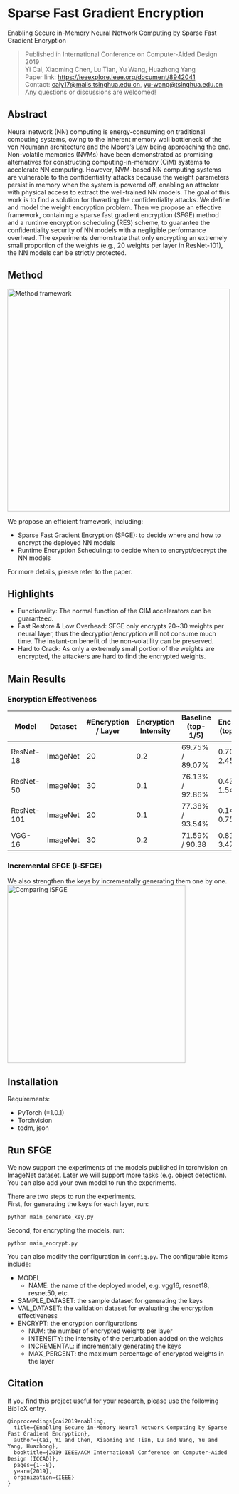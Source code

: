 # Sparse Fast Gradient Encryption

Enabling Secure in-Memory Neural Network Computing by Sparse Fast Gradient Encryption
>Published in International Conference on Computer-Aided Design 2019<br/>
>Yi Cai, Xiaoming Chen, Lu Tian, Yu Wang, Huazhong Yang<br/>
>Paper link: https://ieeexplore.ieee.org/document/8942041<br/>
>Contact: caiy17@mails.tsinghua.edu.cn, yu-wang@tsinghua.edu.cn<br/>
>Any questions or discussions are welcomed!<br/>


## Abstract
Neural network (NN) computing is energy-consuming on traditional computing systems, owing to the inherent memory wall bottleneck of the von Neumann architecture and the Moore’s Law being approaching the end. Non-volatile memories (NVMs) have been demonstrated as promising alternatives for constructing computing-in-memory (CiM) systems to accelerate NN computing. However, NVM-based NN computing systems are vulnerable to the confidentiality attacks because the weight parameters persist in memory when the system is powered off, enabling an attacker with physical access to extract the well-trained NN models. The goal of this work is to find a solution for thwarting the confidentiality attacks. We define and model the weight encryption problem. Then we propose an effective framework, containing a sparse fast gradient encryption (SFGE) method and a runtime encryption scheduling (RES) scheme, to guarantee the confidentiality security of NN models with a negligible performance overhead. The experiments demonstrate that only encrypting an extremely small proportion of the weights (e.g., 20 weights per layer in ResNet-101), the NN models can be strictly protected.

## Method
<img src="https://github.com/cai-y13/SFGE/blob/master/pic/method.png" width="500" alt="Method framework"/>

We propose an efficient framework, including:<br/>
- Sparse Fast Gradient Encryption (SFGE): to decide where and how to encrypt the deployed NN models<br/>
- Runtime Encryption Scheduling: to decide when to encrypt/decrypt the NN models<br/>

For more details, please refer to the paper.<br/>

## Highlights
- Functionality: The normal function of the CIM accelerators can be guaranteed.
- Fast Restore & Low Overhead: SFGE only encrypts 20~30 weights per neural layer, thus the decryption/encryption will not consume much time. The instant-on benefit of the non-volatility can be preserved.
- Hard to Crack: As only a extremely small portion of the weights are encrypted, the attackers are hard to find the encrypted weights.


## Main Results
### Encryption Effectiveness
  Model | Dataset | #Encryption / Layer | Encryption Intensity | Baseline (top-1/5) | Encrypted (top-1/5)  
  ----- | -----   | ---- | --- | --- | --- 
  ResNet-18 | ImageNet | 20 | 0.2 | 69.75% / 89.07% | 0.704% / 2.452% 
  ResNet-50 | ImageNet | 30 | 0.1 | 76.13% / 92.86% | 0.438% / 1.540%
  ResNet-101 | ImageNet | 20 | 0.1 | 77.38% / 93.54% | 0.144% / 0.758%
  VGG-16 | ImageNet | 30 | 0.2 | 71.59% / 90.38 | 0.818% / 3.478%
  

### Incremental SFGE (i-SFGE)
We also strengthen the keys by incrementally generating them one by one. <br/>
<img src="https://github.com/cai-y13/SFGE/blob/master/pic/iSFGE.png" width="400" alt="Comparing iSFGE"/>

## Installation
Requirements:<br/>
- PyTorch (=1.0.1)
- Torchvision
- tqdm, json

## Run SFGE
We now support the experiments of the models published in torchvision on ImageNet dataset. Later we will support more tasks (e.g. object detection). You can also add your own model to run the experiments.<br/>

There are two steps to run the experiments.<br/>
First, for generating the keys for each layer, run: <br/>
```
python main_generate_key.py
```

Second, for encrypting the models, run:<br/>
```
python main_encrypt.py
```

You can also modify the configuration in `config.py`. The configurable items include:<br/>
- MODEL
  - NAME: the name of the deployed model, e.g. vgg16, resnet18, resnet50, etc.
- SAMPLE_DATASET: the sample dataset for generating the keys
- VAL_DATASET: the validation dataset for evaluating the encryption effectiveness
- ENCRYPT: the encryption configurations
  - NUM: the number of encrypted weights per layer
  - INTENSITY: the intensity of the perturbation added on the weights
  - INCREMENTAL: if incrementally generating the keys
  - MAX_PERCENT: the maximum percentage of encrypted weights in the layer

## Citation
If you find this project useful for your research, please use the following BibTeX entry.<br/>
```
@inproceedings{cai2019enabling,
  title={Enabling Secure in-Memory Neural Network Computing by Sparse Fast Gradient Encryption},
  author={Cai, Yi and Chen, Xiaoming and Tian, Lu and Wang, Yu and Yang, Huazhong},
  booktitle={2019 IEEE/ACM International Conference on Computer-Aided Design (ICCAD)},
  pages={1--8},
  year={2019},
  organization={IEEE}
}
```
